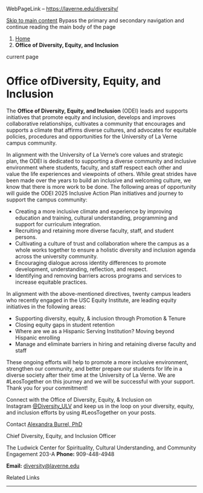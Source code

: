 WebPageLink – https://laverne.edu/diversity/ 

 


[Skip to main content](#main-content-start)
Bypass the primary and secondary navigation and continue reading the main body of the page


1. [Home](https://laverne.edu/)
2. **Office of Diversity, Equity, and Inclusion**

current page 





Office ofDiversity, Equity, and Inclusion
=========================================











The **Office of Diversity, Equity, and Inclusion** (ODEI) leads and supports initiatives that promote equity and inclusion, develops and improves collaborative relationships, cultivates a community that encourages and supports a climate that affirms diverse cultures, and advocates for equitable policies, procedures and opportunities for the University of La Verne campus community.


In alignment with the University of La Verne’s core values and strategic plan, the ODEI is dedicated to supporting a diverse community and inclusive environment where students, faculty, and staff respect each other and value the life experiences and viewpoints of others. While great strides have been made over the years to build an inclusive and welcoming culture, we know that there is more work to be done. The following areas of opportunity will guide the ODEI 2025 Inclusive Action Plan initiatives and journey to support the campus community:


* Creating a more inclusive climate and experience by improving education and training, cultural understanding, programming and support for curriculum integration.
* Recruiting and retaining more diverse faculty, staff, and student persons.
* Cultivating a culture of trust and collaboration where the campus as a whole works together to ensure a holistic diversity and inclusion agenda across the university community.
* Encouraging dialogue across identity differences to promote development, understanding, reflection, and respect.
* Identifying and removing barriers across programs and services to increase equitable practices.


In alignment with the above-mentioned directives, twenty campus leaders who recently engaged in the USC Equity Institute, are leading equity initiatives in the following areas:


* Supporting diversity, equity, & inclusion through Promotion & Tenure
* Closing equity gaps in student retention
* Where are we as a Hispanic Serving Institution? Moving beyond Hispanic enrolling
* Manage and eliminate barriers in hiring and retaining diverse faculty and staff


These ongoing efforts will help to promote a more inclusive environment, strengthen our community, and better prepare our students for life in a diverse society after their time at the University of La Verne. We are #LeosTogether on this journey and we will be successful with your support. Thank you for your commitment!


Connect with the Office of Diversity, Equity, & Inclusion on Instagram [@Diversity\_ULV](http://www.instagram.com/Diversity_ULV) and keep us in the loop on your diversity, equity, and inclusion efforts by using #LeosTogether on your posts.





Contact
[Alexandra Burrel, PhD](https://laverne.edu/diversity/cdio/)  

Chief Diversity, Equity, and Inclusion Officer  
  

The Ludwick Center for Spirituality, Cultural Understanding, and Community Engagement 203-A
**Phone:** 909-448-4948


**Email:** [diversity@laverne.edu](mailto:diversity@laverne.edu)



Related Links

 






 
** **

